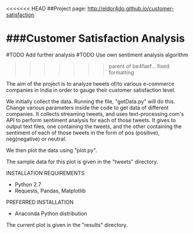 
<<<<<<< HEAD
##Project page: http://eldor4do.github.io/customer-satisfaction

###Customer Satisfaction Analysis
=======

#TODO Add further analysis
#TODO Use own sentiment analysis algorithm
>>>>>>> parent of be4faef... fixed formatting

The aim of the project is to analyze tweets of/to various e-commerce companies in India in order to gauge their customer satisfaction level.

We initially collect the data.
Running the file, "getData.py" will do this. Change various parameters inside the code to get data of different companies.
It collects streaming tweets, and uses text-processing.com's API to perform sentiment analysis for each of those tweets.
It gives to output text files, one containing the tweets, and the other containing the sentiment of each of those tweets in the form of pos (positive), neg(negative) or neutral.

We then plot the data using "plot.py".

The sample data for this plot is given in the "tweets" directory.

INSTALLATION REQUIREMENTS

- Python 2.7
- Requests, Pandas, Matplotlib

PREFERRED INSTALLATION

- Anaconda Python distribution

The current plot is given in the "results" directory.
